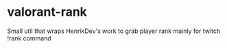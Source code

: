 # valorant-rank
Small util that wraps HenrikDev's work to grab player rank mainly for twitch !rank command
